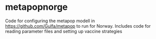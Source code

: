 # metapopnorge

Code for configuring the metapop modell in https://github.com/Gulfa/metapop to run for Norway. Includes code for reading parameter files and setting up vaccine strategies
